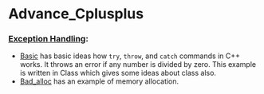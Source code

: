 # Advance_Cplusplus
### [Exception Handling](Exception-Handling):
+ [Basic](Exception-Handling/Basic) has basic ideas how `try`, `throw`, and `catch` commands in C++ works. It throws an error if any number is divided by zero. This example is written in Class which gives some ideas about class also. 
+ [Bad_alloc](Exception-Handling/Bad_alloc) has an example of memory allocation.
